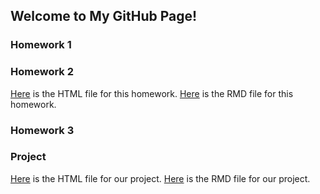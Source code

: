 ## Welcome to My GitHub Page!


### Homework 1
### Homework 2

[Here](Homework2/IE360_HW2_sirinyagmur.html) is the HTML file for this homework.
[Here](Homework2/IE360_HW2_sirinyagmur.Rmd) is the RMD file for this homework.

### Homework 3

### Project

[Here](Project/sirinyagmurabaci_rmd_project.html) is the HTML file for our project.
[Here](Project/sirinyagmurabaci_rmd_project.Rmd) is the RMD file for our project.
